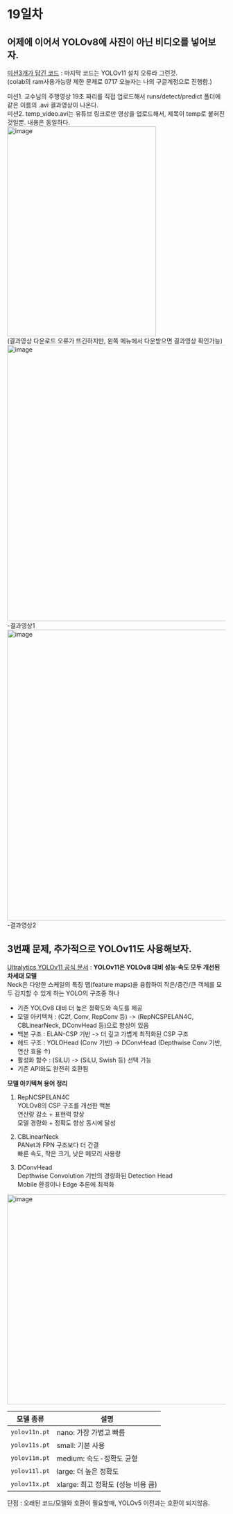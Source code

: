 # 19일차

## 어제에 이어서 YOLOv8에 사진이 아닌 비디오를 넣어보자.
[미션3개가 담긴 코드](0717_YOLOv8_video.ipynb) : 마지막 코드는 YOLOv11 설치 오류라 그런것.<br>
(colab의 ram사용가능량 제한 문제로 0717 오늘자는 나의 구글계정으로 진행함.)<br>

미션1. 교수님의 주행영상 19초 짜리를 직접 업로드해서 runs/detect/predict 폴더에 같은 이름의 .avi 결과영상이 나온다.<br>
미션2. temp_video.avi는 유튜브 링크로만 영상을 업로드해서, 제목이 temp로 붙혀진 것일뿐. 내용은 동일하다.<br>
<img width="343" height="484" alt="image" src="https://github.com/user-attachments/assets/b2ff10f0-33cf-45e7-9dea-c6a0a262f6e7" /><br>
(결과영상 다운로드 오류가 뜨긴하지만, 왼쪽 메뉴에서 다운받으면 결과영상 확인가능)
<img width="1184" height="637" alt="image" src="https://github.com/user-attachments/assets/29ebfc31-da2c-4be6-b8dc-342491c644e8" /><br>
-결과영상1
<img width="1189" height="671" alt="image" src="https://github.com/user-attachments/assets/e1de854d-7df0-4455-9e49-37aba7b0d201" /><br>
-결과영상2

## 3번째 문제, 추가적으로 YOLOv11도 사용해보자.
[Ultralytics YOLOv11 공식 문서](https://docs.ultralytics.com/ko/models/yolo11/) : **YOLOv11은 YOLOv8 대비 성능·속도 모두 개선된 차세대 모델**<br>
Neck은 다양한 스케일의 특징 맵(feature maps)을 융합하여 작은/중간/큰 객체를 모두 감지할 수 있게 하는 YOLO의 구조중 하나<br>

- 기존 YOLOv8 대비 더 높은 정확도와 속도를 제공
- 모델 아키텍쳐 : (C2f, Conv, RepConv 등) -> (RepNCSPELAN4C, CBLinearNeck, DConvHead 등)으로 향상이 있음
- 백본 구조 : ELAN-CSP 기반 ->	더 깊고 가볍게 최적화된 CSP 구조
- 헤드 구조 : YOLOHead (Conv 기반)	-> DConvHead (Depthwise Conv 기반, 연산 효율 ↑)
- 활성화 함수 : (SiLU) -> (SiLU, Swish 등) 선택 가능
- 기존 API와도 완전히 호환됨

**모델 아키텍쳐 용어 정리**
1. RepNCSPELAN4C<br>
YOLOv8의 CSP 구조를 개선한 백본<br>
연산량 감소 + 표현력 향상<br>
모델 경량화 + 정확도 향상 동시에 달성<br>

2. CBLinearNeck<br>
PANet과 FPN 구조보다 더 간결<br>
빠른 속도, 작은 크기, 낮은 메모리 사용량<br>

3. DConvHead<br>
Depthwise Convolution 기반의 경량화된 Detection Head<br>
Mobile 환경이나 Edge 추론에 최적화<br>

<img width="813" height="484" alt="image" src="https://github.com/user-attachments/assets/1adbd9f7-c88c-47ce-b858-29e03341805c" />

| 모델 종류     | 설명                       |
| ------------- | ------------------------ |
| `yolov11n.pt` | nano: 가장 가볍고 빠름          |
| `yolov11s.pt` | small: 기본 사용             |
| `yolov11m.pt` | medium: 속도-정확도 균형        |
| `yolov11l.pt` | large: 더 높은 정확도          |
| `yolov11x.pt` | xlarge: 최고 정확도 (성능 비용 큼) |

단점 : 오래된 코드/모델와 호환이 필요할때, YOLOv5 이전과는 호환이 되지않음.
